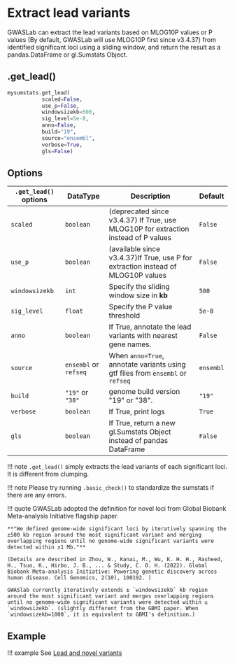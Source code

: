 # Extract lead variants

GWASLab can extract the lead variants based on MLOG10P values or P values (By default, GWASLab will use MLOG10P first since v3.4.37) from identified significant loci using a sliding window, and return the result as a pandas.DataFrame or gl.Sumstats Object.

## .get_lead()

```python
mysumstats.get_lead(
           scaled=False,
           use_p=False,
           windowsizekb=500,
           sig_level=5e-8,
           anno=False,
           build="19",
           source="ensembl",
           verbose=True,
           gls=False)
```

## Options

| `.get_lead()` options | DataType              | Description                                                                        | Default   |
|-----------------------|-----------------------|------------------------------------------------------------------------------------|-----------|
| `scaled`              | `boolean`             | (deprecated since v3.4.37) If True, use MLOG10P for extraction instead of P values | `False`   |
| `use_p`               | `boolean`             | (available since v3.4.37)If True, use P for extraction instead of MLOG10P values   | `False`   |
| `windowsizekb`        | `int`                 | Specify the sliding window size in **kb**                                          | `500`     |
| `sig_level`           | `float`               | Specify the P value threshold                                                      | `5e-8`    |
| `anno`                | `boolean`             | If True, annotate the lead variants with nearest gene names.                       | `False`   |
| `source`              | `ensembl` or `refseq` | When `anno=True`, annotate variants using gtf files from `ensembl` or `refseq`     | `ensembl` |
| `build`               | `"19"` or `"38"`      | genome build version "19" or "38".                                                 | `"19"`    |
| `verbose`             | `boolean`             | If True, print logs                                                                | `True`    |
| `gls`                 | `boolean`             | If True, return a new gl.Sumstats Object instead of pandas DataFrame               | `False`   |

!!! note 
    `.get_lead()` simply extracts the lead variants of each significant loci. It is different from clumping.

!!! note 
    Please try running `.basic_check()` to standardize the sumstats if there are any errors.

!!! quote
    GWASLab adopted the definition for novel loci from Global Biobank Meta-analysis Initiative flagship paper. 
    
    **"We defined genome-wide significant loci by iteratively spanning the ±500 kb region around the most significant variant and merging overlapping regions until no genome-wide significant variants were detected within ±1 Mb."** 
    
    (Details are described in Zhou, W., Kanai, M., Wu, K. H. H., Rasheed, H., Tsuo, K., Hirbo, J. B., ... & Study, C. O. H. (2022). Global Biobank Meta-analysis Initiative: Powering genetic discovery across human disease. Cell Genomics, 2(10), 100192. )

    GWASlab currently iteratively extends ± `windowsizekb` kb region around the most significant variant and merges overlapping regions until no genome-wide significant variants were detected within ± `windowsizekb`. (slightly different from the GBMI paper. When `windowsizekb=1000`, it is equivalent to GBMI's definition.)


## Example

!!! example
    See [Lead and novel variants](https://cloufield.github.io/gwaslab/utility_get_lead_novel/)

